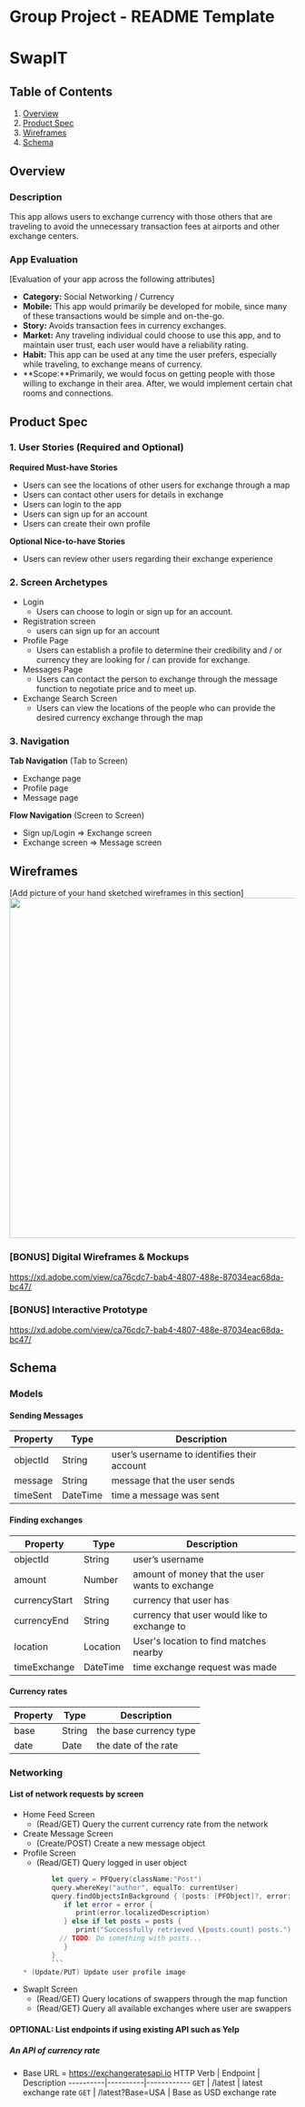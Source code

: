 Group Project - README Template
===

# SwapIT

## Table of Contents
1. [Overview](#Overview)
1. [Product Spec](#Product-Spec)
1. [Wireframes](#Wireframes)
2. [Schema](#Schema)

## Overview
### Description
This app allows users to exchange currency with those others that are traveling to avoid the unnecessary transaction fees at airports and other exchange centers.

### App Evaluation
[Evaluation of your app across the following attributes]
- **Category:** Social Networking / Currency
- **Mobile:** This app would primarily be developed for mobile, since many of these transactions would be simple and on-the-go.
- **Story:** Avoids transaction fees in currency exchanges.
- **Market:** Any traveling individual could choose to use this app, and to maintain user trust, each user would have a reliability rating.
- **Habit:** This app can be used at any time the user prefers, especially while traveling, to exchange means of currency.
- **Scope:**Primarily, we would focus on getting people with those willing to exchange in their area. After, we would implement certain chat rooms and connections.


## Product Spec

### 1. User Stories (Required and Optional)

**Required Must-have Stories**

* Users can see the locations of other users for exchange through a map
* Users can contact other users for details in exchange
* Users can login to the app
* Users can sign up for an account
* Users can create their own profile

**Optional Nice-to-have Stories**

* Users can review other users regarding their exchange experience

### 2. Screen Archetypes

* Login
   * Users can choose to login or sign up for an account. 
* Registration screen
   * users can sign up for an account
* Profile Page
   * Users can establish a profile to determine their credibility and / or currency they are looking for / can provide for exchange. 
* Messages Page
   * Users can contact the person to exchange through the message function to negotiate price and to meet up.
* Exchange Search Screen
   * Users can view the locations of the people who can provide the desired currency exchange through the map

### 3. Navigation

**Tab Navigation** (Tab to Screen)

* Exchange page
* Profile page
* Message page


**Flow Navigation** (Screen to Screen)

* Sign up/Login => Exchange screen
* Exchange screen => Message screen

## Wireframes
[Add picture of your hand sketched wireframes in this section]
<img src="swappit-app.jpeg" width=600>

### [BONUS] Digital Wireframes & Mockups
https://xd.adobe.com/view/ca76cdc7-bab4-4807-488e-87034eac68da-bc47/

### [BONUS] Interactive Prototype
https://xd.adobe.com/view/ca76cdc7-bab4-4807-488e-87034eac68da-bc47/

## Schema 
### Models
#### Sending Messages

   | Property      | Type     | Description |
   | ------------- | -------- | ------------|
   | objectId      | String   | user’s username to identifies their account |
   | message        | String | message that the user sends |
   | timeSent         | DateTime    | time a message was sent |
#### Finding exchanges
   | Property      | Type     | Description |
   | ------------- | -------- | ------------|
   | objectId      | String   | user’s username |
   | amount      | Number | amount of money that the user wants to exchange |
   | currencyStart      | String    | currency that user has |
   | currencyEnd     | String    | currency that user would like to exchange to |
   | location      | Location    | User's location to find matches nearby |
   | timeExchange      | DateTime    |time exchange request was made |
#### Currency rates

   | Property      | Type     | Description |
   | ------------- | -------- | ------------|
   | base      | String   | the base currency type |
   | date        | Date | the date of the rate |
### Networking
#### List of network requests by screen
* Home Feed Screen
  * (Read/GET) Query the current currency rate from the network
* Create Message Screen
  * (Create/POST) Create a new message object
* Profile Screen
  * (Read/GET) Query logged in user object
  ```swift
         let query = PFQuery(className:"Post")
         query.whereKey("author", equalTo: currentUser)
         query.findObjectsInBackground { (posts: [PFObject]?, error: Error?) in
            if let error = error { 
               print(error.localizedDescription)
            } else if let posts = posts {
               print("Successfully retrieved \(posts.count) posts.")
           // TODO: Do something with posts...
            }
         }
         ```
  * (Update/PUT) Update user profile image
* SwapIt Screen
  * (Read/GET) Query locations of swappers through the map function
  * (Read/GET) Query all available exchanges where user are swappers
#### OPTIONAL: List endpoints if using existing API such as Yelp
##### An API of currency rate
- Base URL = https://exchangeratesapi.io
HTTP Verb | Endpoint | Description
   ----------|----------|------------
    `GET`    | /latest | latest exchange rate
    `GET`    | /latest?Base=USA | Base as USD exchange rate

